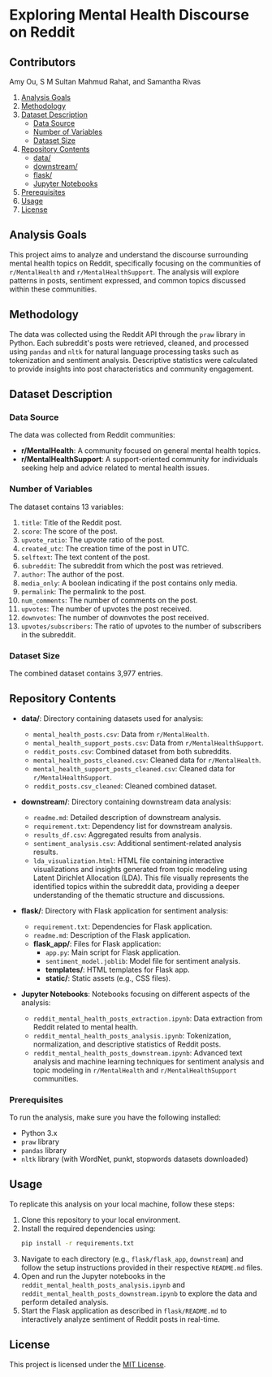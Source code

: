 # Exploring Mental Health Discourse on Reddit

## Contributors 
Amy Ou, S M Sultan Mahmud Rahat, and Samantha Rivas 

1. [Analysis Goals](#analysis-goals)
2. [Methodology](#methodology)
3. [Dataset Description](#dataset-description)
   - [Data Source](#data-source)
   - [Number of Variables](#number-of-variables)
   - [Dataset Size](#dataset-size)
4. [Repository Contents](#repository-contents)
   - [data/](#data)
   - [downstream/](#downstream)
   - [flask/](#flask)
   - [Jupyter Notebooks](#jupyter-notebooks)
5. [Prerequisites](#prerequisites)
6. [Usage](#usage)
7. [License](#license)

## Analysis Goals

This project aims to analyze and understand the discourse surrounding mental health topics on Reddit, specifically focusing on the communities of `r/MentalHealth` and `r/MentalHealthSupport`. The analysis will explore patterns in posts, sentiment expressed, and common topics discussed within these communities.

## Methodology

The data was collected using the Reddit API through the `praw` library in Python. Each subreddit's posts were retrieved, cleaned, and processed using `pandas` and `nltk` for natural language processing tasks such as tokenization and sentiment analysis. Descriptive statistics were calculated to provide insights into post characteristics and community engagement.

## Dataset Description

### Data Source
The data was collected from Reddit communities:
- **r/MentalHealth**: A community focused on general mental health topics.
- **r/MentalHealthSupport**: A support-oriented community for individuals seeking help and advice related to mental health issues.

### Number of Variables
The dataset contains 13 variables:
1. `title`: Title of the Reddit post.
2. `score`: The score of the post.
3. `upvote_ratio`: The upvote ratio of the post.
4. `created_utc`: The creation time of the post in UTC.
5. `selftext`: The text content of the post.
6. `subreddit`: The subreddit from which the post was retrieved.
7. `author`: The author of the post.
8. `media_only`: A boolean indicating if the post contains only media.
9. `permalink`: The permalink to the post.
10. `num_comments`: The number of comments on the post.
11. `upvotes`: The number of upvotes the post received.
12. `downvotes`: The number of downvotes the post received.
13. `upvotes/subscribers`: The ratio of upvotes to the number of subscribers in the subreddit.

### Dataset Size
The combined dataset contains 3,977 entries.

## Repository Contents
- **data/**: Directory containing datasets used for analysis:
  - `mental_health_posts.csv`: Data from `r/MentalHealth`.
  - `mental_health_support_posts.csv`: Data from `r/MentalHealthSupport`.
  - `reddit_posts.csv`: Combined dataset from both subreddits.
  - `mental_health_posts_cleaned.csv`: Cleaned data for `r/MentalHealth`.
  - `mental_health_support_posts_cleaned.csv`: Cleaned data for `r/MentalHealthSupport`.
  - `reddit_posts.csv_cleaned`: Cleaned combined dataset.

- **downstream/**: Directory containing downstream data analysis:
  - `readme.md`: Detailed description of downstream analysis.
  - `requirement.txt`: Dependency list for downstream analysis.
  - `results_df.csv`: Aggregated results from analysis.
  - `sentiment_analysis.csv`: Additional sentiment-related analysis results.
  - `lda_visualization.html`: HTML file containing interactive visualizations and insights generated from topic modeling using Latent Dirichlet Allocation (LDA). This file visually represents the identified topics within the subreddit data, providing a deeper understanding of the thematic structure and discussions.

- **flask/**: Directory with Flask application for sentiment analysis:
  - `requirement.txt`: Dependencies for Flask application.
  - `readme.md`: Description of the Flask application.
  - **flask_app/**: Files for Flask application:
    - `app.py`: Main script for Flask application.
    - `sentiment_model.joblib`: Model file for sentiment analysis.
    - **templates/**: HTML templates for Flask app.
    - **static/**: Static assets (e.g., CSS files).

- **Jupyter Notebooks**: Notebooks focusing on different aspects of the analysis:
  - `reddit_mental_health_posts_extraction.ipynb`: Data extraction from Reddit related to mental health.
  - `reddit_mental_health_posts_analysis.ipynb`: Tokenization, normalization, and descriptive statistics of Reddit posts.
  - `reddit_mental_health_posts_downstream.ipynb`: Advanced text analysis and machine learning techniques for sentiment analysis and topic modeling in `r/MentalHealth` and `r/MentalHealthSupport` communities.


### Prerequisites
To run the analysis, make sure you have the following installed:
- Python 3.x
- `praw` library
- `pandas` library
- `nltk` library (with WordNet, punkt, stopwords datasets downloaded)

## Usage

To replicate this analysis on your local machine, follow these steps:

1. Clone this repository to your local environment.
2. Install the required dependencies using:
   ```bash
   pip install -r requirements.txt
   ```
4. Navigate to each directory (e.g., `flask/flask_app`, `downstream`) and follow the setup instructions provided in their respective `README.md` files.
5. Open and run the Jupyter notebooks in the `reddit_mental_health_posts_analysis.ipynb` and `reddit_mental_health_posts_downstream.ipynb` to explore the data and perform detailed analysis.
6. Start the Flask application as described in `flask/README.md` to interactively analyze sentiment of Reddit posts in real-time.

## License

This project is licensed under the [MIT License](LICENSE).
